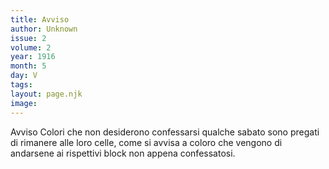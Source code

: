 ```yaml
---
title: Avviso
author: Unknown
issue: 2
volume: 2
year: 1916
month: 5
day: V
tags:
layout: page.njk
image:
---
```

Avviso    Colori che non desiderono confessarsi qualche sabato sono pregati di rimanere alle loro celle, come si avvisa a coloro che vengono di andarsene ai rispettivi block non appena confessatosi.


